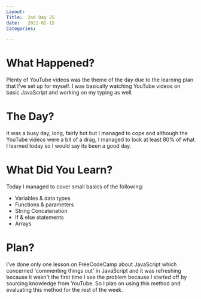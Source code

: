```yaml
---
Layout:
Title:  2nd Day JS
date:   2022-02-15
Categories:

---
```



# What Happened?
Plenty of YouTube videos was the theme of the day due to the learning plan that I've set up for myself. I was basically watching YouTube videos on basic JavaScript and working on my typing as well.

# The Day?
It was a busy day, long, fairly hot but I managed to cope and although the YouTube videos were a bit of a drag, I managed to lock at least 80% of what I learned today so I would say its been a good day.

# What Did You Learn?
Today I managed to cover small basics of the following:
- Variables & data types
- Functions & parameters
- String Concatenation
- If & else statements
- Arrays

# Plan?
I've done only one lesson on FreeCodeCamp about JavaScript which concerned 'commenting things out' in JavaScript and it was refreshing because it wasn't the first time I see the problem because I started off by sourcing knowledge from YouTube. So I plan on using this method and evaluating this method for the rest of the week.